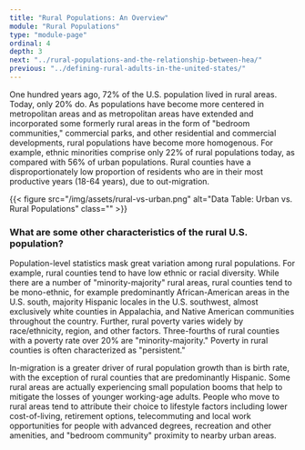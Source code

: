 ```yaml
---
title: "Rural Populations: An Overview"
module: "Rural Populations"
type: "module-page"
ordinal: 4
depth: 3
next: "../rural-populations-and-the-relationship-between-hea/"
previous: "../defining-rural-adults-in-the-united-states/"
---
```

<form method="post" action="."><div class="pageblock"><p>One hundred years ago, 72% of the U.S. population lived in rural areas. Today, only 20% do. As populations have become more centered in metropolitan areas and as metropolitan areas have extended and incorporated some formerly rural areas in the form of "bedroom communities," commercial parks, and other residential and commercial developments, rural populations have become more homogenous. For example, ethnic minorities comprise only 22% of rural populations today, as compared with 56% of urban populations. Rural counties have a disproportionately low proportion of residents who are in their most productive years (18-64 years), due to out-migration.</p>
</div><div class="pageblock">
<div class="caption">
</div>{{< figure src="/img/assets/rural-vs-urban.png" alt="Data Table: Urban vs. Rural Populations" class="" >}}</div><h3>What are some other characteristics of the rural U.S. population?</h3><div class="pageblock"><p>Population-level statistics mask great variation among rural populations. For example, rural counties tend to have low ethnic or racial diversity. While there are a number of "minority-majority" rural areas, rural counties tend to be mono-ethnic, for example predominantly African-American areas in the U.S. south, majority Hispanic locales in the U.S. southwest, almost exclusively white counties in Appalachia, and Native American communities throughout the country. Further, rural poverty varies widely by race/ethnicity, region, and other factors. Three-fourths of rural counties with a poverty rate over 20% are "minority-majority." Poverty in rural counties is often characterized as "persistent."</p>
<p>In-migration is a greater driver of rural population growth than is birth rate, with the exception of rural counties that are predominantly Hispanic. Some rural areas are actually experiencing small population booms that help to mitigate the losses of younger working-age adults. People who move to rural areas tend to attribute their choice to lifestyle factors including lower cost-of-living, retirement options, telecommuting and local work opportunities for people with advanced degrees, recreation and other amenities, and "bedroom community" proximity to nearby urban areas.</p>
</div></form>